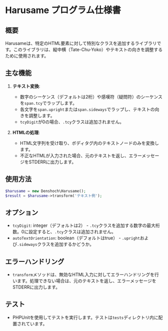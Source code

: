 # Harusame プログラム仕様書

## 概要
Harusameは、特定のHTML要素に対して特別なクラスを追加するライブラリです。このライブラリは、縦中横（Tate-Chu-Yoko）やテキストの向きを調整するために使用されます。

## 主な機能
1. **テキスト変換**:
   - 数字のシーケンス（デフォルトは2桁）や感嘆符（疑問符）のシーケンスを`span.tcy`でラップします。
   - 各文字を`span.upright`または`span.sideways`でラップし、テキストの向きを調整します。
   - `tcyDigit`が0の場合、`.tcy`クラスは追加されません。

2. **HTMLの処理**:
   - HTML文字列を受け取り、ボディタグ内のテキストノードのみを変換します。
   - 不正なHTMLが入力された場合、元のテキストを返し、エラーメッセージをSTDERRに出力します。

## 使用方法
```php
$harusame = new Denshoch\Harusame();
$result = $harusame->transform('テキスト例');
```

## オプション
- `tcyDigit`: integer（デフォルトは2） - `.tcy`クラスを追加する数字の最大桁数。0に設定すると、`.tcy`クラスは追加されません。
- `autoTextOrientation`: boolean（デフォルトはtrue） - `.upright`および`.sideways`クラスを追加するかどうか。

## エラーハンドリング
- `transform`メソッドは、無効なHTML入力に対してエラーハンドリングを行います。処理できない場合は、元のテキストを返し、エラーメッセージをSTDERRに出力します。

## テスト
- PHPUnitを使用してテストを実行します。テストは`tests`ディレクトリ内に配置されています。
